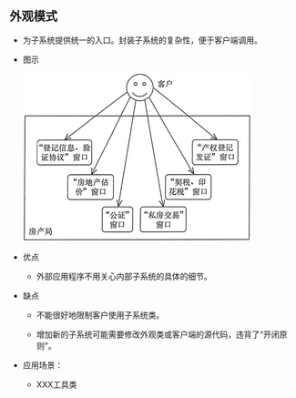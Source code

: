 ## 外观模式
- 为子系统提供统一的入口。封装子系统的复杂性，便于客户端调用。

- 图示

  ![facade-1](assets/facade-1.gif)

- 优点

  - 外部应用程序不用关心内部子系统的具体的细节。

- 缺点

  - 不能很好地限制客户使用子系统类。

  - 增加新的子系统可能需要修改外观类或客户端的源代码，违背了“开闭原则”。

- 应用场景：
  
  - XXX工具类 